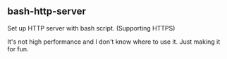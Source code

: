 bash-http-server
----

Set up HTTP server with bash script. (Supporting HTTPS)

It's not high performance and I don't know where to use it. Just making it for fun. 